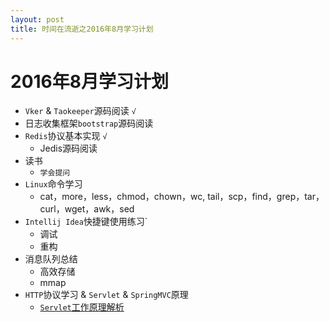 ```yaml
---
layout: post
title: 时间在流逝之2016年8月学习计划
---
```


# 2016年8月学习计划

* `Vker` & `Taokeeper`源码阅读 `√`
* 日志收集框架`bootstrap`源码阅读
* `Redis`协议基本实现 `√`
	- Jedis源码阅读
* 读书
	- `学会提问`
* `Linux`命令学习
	- cat，more，less，chmod，chown，wc, tail，scp，find，grep，tar，curl，wget，awk，sed
* `Intellij Idea`快捷键使用练习`
	- 调试
	- 重构
* 消息队列总结
	- 高效存储
	- mmap
* `HTTP`协议学习 & `Servlet` & `SpringMVC`原理
	- [`Servlet`工作原理解析](http://www.ibm.com/developerworks/cn/java/j-lo-servlet/index.html)
